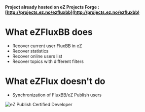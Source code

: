 __Project already  hosted on eZ Projects Forge : [http://projects.ez.no/ezfluxbb](http://projects.ez.no/ezfluxbb)__

What eZFluxBB does
==================
* Recover current user FluxBB in eZ
* Recover statistics
* Recover online users list
* Recover topics with different filters 

What eZFlux doesn't do
======================
* Synchronization of FluxBB/eZ Publish users

![eZ Publish Certified Developer](http://www.llaumgui.com/images/ezcertdev.png)
